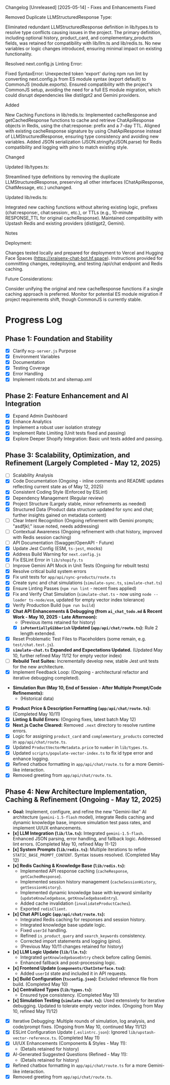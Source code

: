Changelog
[Unreleased]
[2025-05-14] - Fixes and Enhancements
Fixed

Removed Duplicate LLMStructuredResponse Type:

Eliminated redundant LLMStructuredResponse definition in lib/types.ts to resolve type conflicts causing issues in the project. The primary definition, including optional history, product_card, and complementary_products fields, was retained for compatibility with lib/llm.ts and lib/redis.ts.
No new variables or logic changes introduced, ensuring minimal impact on existing functionality.


Resolved next.config.js Linting Error:

Fixed SyntaxError: Unexpected token 'export' during npm run lint by converting next.config.js from ES module syntax (export default) to CommonJS (module.exports).
Ensured compatibility with the project's CommonJS setup, avoiding the need for a full ES module migration, which could disrupt dependencies like distilgpt2 and Gemini providers.



Added

New Caching Functions in lib/redis.ts:
Implemented cacheResponse and getCachedResponse functions to cache and retrieve ChatApiResponse objects in Redis, using the chat:response: prefix and a 7-day TTL.
Aligned with existing cacheResponse signature by using ChatApiResponse instead of LLMStructuredResponse, ensuring type consistency and avoiding new variables.
Added JSON serialization (JSON.stringify/JSON.parse) for Redis compatibility and logging with pino to match existing style.



Changed

Updated lib/types.ts:

Streamlined type definitions by removing the duplicate LLMStructuredResponse, preserving all other interfaces (ChatApiResponse, ChatMessage, etc.) unchanged.


Updated lib/redis.ts:

Integrated new caching functions without altering existing logic, prefixes (chat:response:, chat:session:, etc.), or TTLs (e.g., 10-minute RESPONSE_TTL for original cacheResponse).
Maintained compatibility with Upstash Redis and existing providers (distilgpt2, Gemini).



Notes

Deployment:

Changes tested locally and prepared for deployment to Vercel and Hugging Face Spaces (https://xraisenx-chat-bot.hf.space).
Instructions provided for committing changes, redeploying, and testing /api/chat endpoint and Redis caching.


Future Considerations:

Consider unifying the original and new cacheResponse functions if a single caching approach is preferred.
Monitor for potential ES module migration if project requirements shift, though CommonJS is currently stable.

# Progress Log

## Phase 1: Foundation and Stability

*   [x] Clarify `mcp-server.js` Purpose
*   [x] Environment Variables
*   [x] Documentation
*   [x] Testing Coverage
*   [x] Error Handling
*   [x] Implement robots.txt and sitemap.xml

## Phase 2: Feature Enhancement and AI Integration

*   [x] Expand Admin Dashboard
*   [x] Enhance Analytics
*   [x] Implement a robust user isolation strategy
*   [x] Implement Rate Limiting (Unit tests fixed and passing)
*   [x] Explore Deeper Shopify Integration: Basic unit tests added and passing.

## Phase 3: Scalability, Optimization, and Refinement (Largely Completed - May 12, 2025)

*   [ ] Scalability Analysis
*   [x] Code Documentation (Ongoing - inline comments and README updates reflecting current state as of May 12, 2025)
*   [x] Consistent Coding Style (Enforced by ESLint)
*   [x] Dependency Management (Regular review)
*   [x] Project Structure (Largely stable, minor refinements as needed)
*   [x] Structured Data (Product data structure updated for sync and chat; further insights gained on metadata content)
*   [ ] Clear Intent Recognition (Ongoing refinement with Gemini prompts; "asdfjkl;" issue noted, needs addressing)
*   [ ] Contextual Awareness (Ongoing refinement with chat history, improved with Redis session caching)
*   [ ] API Documentation (Swagger/OpenAPI - Future)
*   [x] Update Jest Config (ESM, `ts-jest`, mocks)
*   [x] Address Build Warning for `next.config.js`
*   [x] Fix ESLint Error in `lib/shopify.ts`
*   [ ] Improve Gemini API Mock in Unit Tests (Ongoing for rebuilt tests)
*   [x] Resolve critical build system errors
*   [x] Fix unit tests for `app/api/sync-products/route.ts`
*   [x] Create sync and chat simulations (`simulate-sync.ts`, `simulate-chat.ts`)
*   [x] Ensure Linting Passes (`npm run lint` - recent fixes applied)
*   [x] Fix and Verify Chat Simulation (`simulate-chat.ts` - now using `node --loader ts-node/esm`, updated for empty vector index tolerance)
*   [x] Verify Production Build (`npm run build`)
*   [x] **Chat API Enhancements & Debugging (from `ai_chat_todo.md` & Recent Work - May 10, 2025 - Late Afternoon):**
    *   (Previous items retained for history)
    *   [x] **`isPotentiallyGibberish` Updated (`app/api/chat/route.ts`):** Rule 2 length extended.
*   [x] Reset Problematic Test Files to Placeholders (some remain, e.g. `test/chat.test.js`).
*   [x] **`simulate-chat.ts` Expanded and Expectations Updated.** (Updated May 10, further refined May 11/12 for empty vector index)
*   [ ] **Rebuild Test Suites:** Incrementally develop new, stable Jest unit tests for the new architecture.
*   [x] Implement Feedback Loop: (Ongoing - architectural refactor and iterative debugging completed).
*   **Simulation Run (May 10, End of Session - After Multiple Prompt/Code Refinements):**
    *   (Historical data)
*   [x] **Product Price & Description Formatting (`app/api/chat/route.ts`):** (Completed May 10/11)
*   [x] **Linting & Build Errors:** (Ongoing fixes, latest batch May 12)
*   [x] **Next.js Cache Cleared:** Removed `.next` directory to resolve runtime errors.
*   [x] Logic for assigning `product_card` and `complementary_products` corrected in `app/api/chat/route.ts`.
*   [x] Updated `ProductVectorMetadata.price` to `number` in `lib/types.ts`.
*   [x] Updated `scripts/populate-vector-index.ts` to fix id type error and enhance logging.
*   [x] Refined chatbox formatting in `app/api/chat/route.ts` for a more Gemini-like interaction.
*   [x] Removed greeting from `app/api/chat/route.ts`.

## Phase 4: New Architecture Implementation, Caching & Refinement (Ongoing - May 12, 2025)

*   **Goal:** Implement, configure, and refine the new "Gemini-like" AI architecture (`gemini-1.5-flash` model), integrate Redis caching and dynamic knowledge base, improve simulation test pass rates, and implement UI/UX enhancements.
*   **[x] LLM Integration (`lib/llm.ts`):** Integrated `gemini-1.5-flash`. Enhanced JSON parsing, error handling, and fallback logic. Addressed lint errors. (Completed May 10, refined May 11-12)
*   **[x] System Prompts (`lib/redis.ts`):** Multiple iterations to refine `STATIC_BASE_PROMPT_CONTENT`. Syntax issues resolved. (Completed May 12)
*   **[x] Redis Caching & Knowledge Base (`lib/redis.ts`):**
    *   Implemented API response caching (`cacheResponse`, `getCachedResponse`).
    *   Implemented session history management (`cacheSessionHistory`, `getSessionHistory`).
    *   Implemented dynamic knowledge base with keyword similarity (`updateKnowledgebase`, `getKnowledgebaseEntry`).
    *   Added cache invalidation (`invalidateProductCaches`).
    *   Exported `redisClient`.
*   **[x] Chat API Logic (`app/api/chat/route.ts`):**
    *   Integrated Redis caching for responses and session history.
    *   Integrated knowledge base update logic.
    *   Fixed `userId` handling.
    *   Refined `is_product_query` and `search_keywords` consistency.
    *   Corrected import statements and logging (pino).
    *   (Previous May 10/11 changes retained for history)
*   **[x] LLM Logic Update (`lib/llm.ts`):**
    *   Integrated `getKnowledgebaseEntry` check before calling Gemini.
    *   Enhanced fallback and post-processing logic.
*   **[x] Frontend Update (`components/ChatInterface.tsx`):**
    *   Added `userId` state and included it in API requests.
*   **[x] Build Configuration (`tsconfig.json`):** Excluded reference file from build. (Completed May 10)
*   **[x] Centralized Types (`lib/types.ts`):**
    *   Ensured type consistency. (Completed May 10)
*   **[x] Simulation Testing (`simulate-chat.ts`):** Used extensively for iterative debugging. Updated to tolerate empty vector index. (Ongoing from May 10, refined May 11/12)
*   [x] Iterative Debugging: Multiple rounds of simulation, log analysis, and code/prompt fixes. (Ongoing from May 10, continued May 11/12)
*   [x] ESLint Configuration Update (`.eslintrc.json`): Ignored `lib/upstash-vector-reference.ts`. (Completed May 11)
*   [x] UI/UX Enhancements (Components & Styles - May 11):
    *   (Details retained for history)
*   [x] AI-Generated Suggested Questions (Refined - May 11):
    *   (Details retained for history)
*   [x] Refined chatbox formatting in `app/api/chat/route.ts` for a more Gemini-like interaction.
*   [x] Removed greeting from `app/api/chat/route.ts`.
